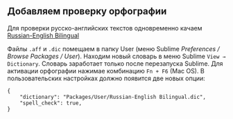 ## Добавляем проверку орфографии

Для проверки русско-английских текстов одновременно качаем [Russian-English Bilingual](https://github.com/titoBouzout/Dictionaries/pull/68)

Файлы `.aff` и `.dic` помещаем в папку User (меню Sublime *Preferences / Browse Packages / User*). Находим новый словарь в меню Sublime `View → Dictionary`. Словарь заработает только после перезапуска Sublime. Для активации орфографии нажимае комбинацию `Fn + F6` (Mac OS). В пользовательских настройках должно появится две новых опции:

```
{
    "dictionary": "Packages/User/Russian-English Bilingual.dic",
    "spell_check": true,
}
```